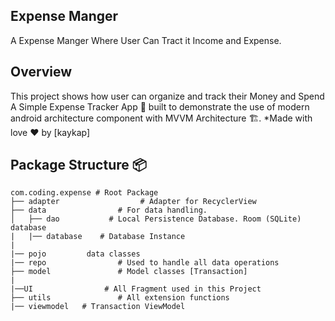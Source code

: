 ## Expense Manger
A Expense Manger Where User Can Tract it Income and Expense.
## Overview

This project shows how user can organize and track their Money and Spend
A Simple Expense Tracker App 📱 built to demonstrate the use of modern android architecture component with MVVM Architecture 🏗. *Made with love ❤️ by [kaykap]








## Package Structure 📦
    
    com.coding.expense # Root Package
    ├── adapter                  # Adapter for RecyclerView
    ├── data                # For data handling.
    │   ├── dao           # Local Persistence Database. Room (SQLite) database 
    |   |── database    # Database Instance
    |
    |── pojo         data classes
    |── repo                # Used to handle all data operations
    ├── model               # Model classes [Transaction]
    |
    |──UI                # All Fragment used in this Project
    ├── utils               # All extension functions
    |── viewmodel   # Transaction ViewModel